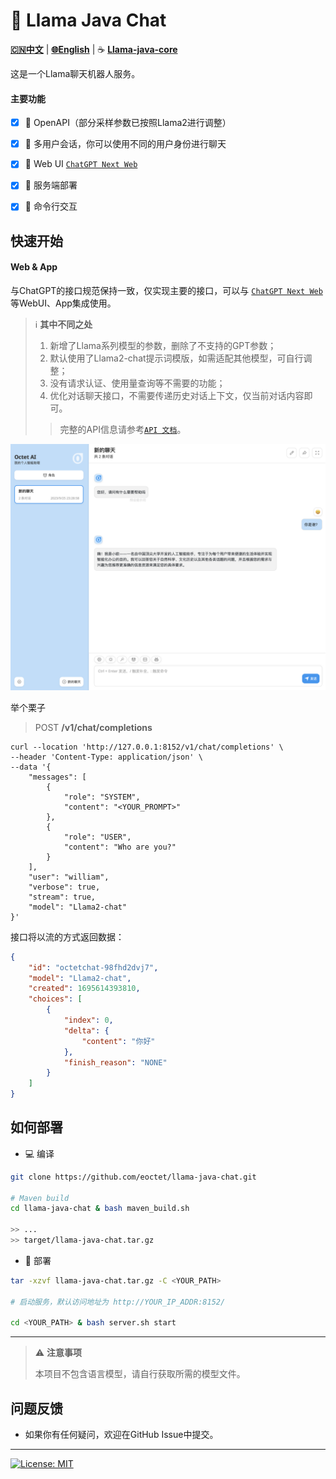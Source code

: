# 🤖️ Llama Java Chat

[**🇨🇳中文**](./README.Zh_CN.md) | [**🌐English**](./README.md) | ☕️ [**Llama-java-core**](https://github.com/eoctet/llama-java-core.git)

这是一个Llama聊天机器人服务。

#### 主要功能

- [X] 🚀 OpenAPI（部分采样参数已按照Llama2进行调整）
- [X] 🚀 多用户会话，你可以使用不同的用户身份进行聊天
- [X] 🚀 Web UI [`ChatGPT Next Web`](https://github.com/Yidadaa/ChatGPT-Next-Web)
- [X] 🚀 服务端部署
- [X] 🚀 命令行交互


## 快速开始


#### Web & App

与ChatGPT的接口规范保持一致，仅实现主要的接口，可以与 [`ChatGPT Next Web`](https://github.com/Yidadaa/ChatGPT-Next-Web) 等WebUI、App集成使用。

> ℹ️ __其中不同之处__
> 1. 新增了Llama系列模型的参数，删除了不支持的GPT参数；
> 2. 默认使用了Llama2-chat提示词模版，如需适配其他模型，可自行调整；
> 3. 没有请求认证、使用量查询等不需要的功能；
> 4. 优化对话聊天接口，不需要传递历史对话上下文，仅当前对话内容即可。
>
> > 完整的API信息请参考[`API 文档`](docs/API.md)。

![webui.png](docs%2Fwebui.png)

举个栗子

> POST **/v1/chat/completions**

```shell
curl --location 'http://127.0.0.1:8152/v1/chat/completions' \
--header 'Content-Type: application/json' \
--data '{
    "messages": [
        {
            "role": "SYSTEM",
            "content": "<YOUR_PROMPT>"
        },
        {
            "role": "USER",
            "content": "Who are you?"
        }
    ],
    "user": "william",
    "verbose": true,
    "stream": true,
    "model": "Llama2-chat"
}'
```

接口将以流的方式返回数据：

```json
{
    "id": "octetchat-98fhd2dvj7",
    "model": "Llama2-chat",
    "created": 1695614393810,
    "choices": [
        {
            "index": 0,
            "delta": {
                "content": "你好"
            },
            "finish_reason": "NONE"
        }
    ]
}
```

## 如何部署

- 💻 编译

```bash
git clone https://github.com/eoctet/llama-java-chat.git

# Maven build
cd llama-java-chat & bash maven_build.sh

>> ...
>> target/llama-java-chat.tar.gz
```

- 🚀 部署

```bash
tar -xzvf llama-java-chat.tar.gz -C <YOUR_PATH>

# 启动服务，默认访问地址为 http://YOUR_IP_ADDR:8152/

cd <YOUR_PATH> & bash server.sh start
```

----

> ⚠️ __注意事项__
> 
> 本项目不包含语言模型，请自行获取所需的模型文件。

## 问题反馈

- 如果你有任何疑问，欢迎在GitHub Issue中提交。

----

[![License: MIT](https://img.shields.io/badge/license-MIT-blue.svg)](https://opensource.org/licenses/MIT)
